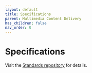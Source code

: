 ```yaml
---
layout: default
title: Specifications
parent: Multimedia Content Delivery
has_children: false
nav_order: 0
---
```

# Specifications
Visit the [Standards repository](https://5g-mag.github.io/Standards/pages/multimedia-content-delivery.html) for details.
